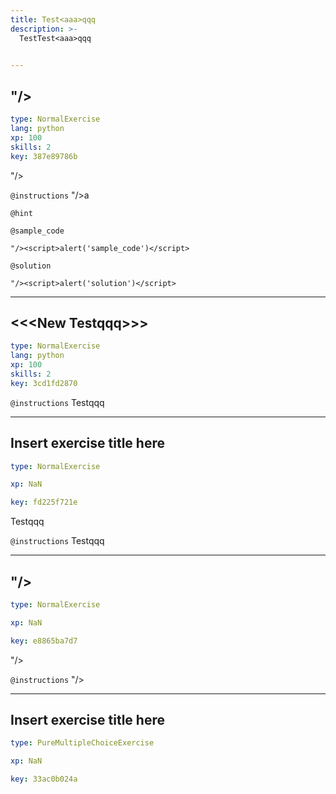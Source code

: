 ```yaml
---
title: Test<aaa>qqq
description: >-
  TestTest<aaa>qqq


---
```

## "/><script>alert('sample')</script>

```yaml
type: NormalExercise
lang: python
xp: 100
skills: 2
key: 387e89786b
```

"/><script>alert('sample')</script>

`@instructions`
"/><script>alert('sample')</script>a

`@hint`



`@sample_code`
```{python}
"/><script>alert('sample_code')</script>
```
`@solution`
```{python}
"/><script>alert('solution')</script>
```




---
## <<<New Test<aaa>qqq>>>

```yaml
type: NormalExercise
lang: python
xp: 100
skills: 2
key: 3cd1fd2870
```



`@instructions`
Test<aaa>qqq









---
## Insert exercise title here

```yaml
type: NormalExercise

xp: NaN

key: fd225f721e
```

Test<aaa>qqq

`@instructions`
Test<aaa>qqq









---
## "/><script>alert(1)</script>

```yaml
type: NormalExercise

xp: NaN

key: e8865ba7d7
```

"/><script>alert(1)</script>

`@instructions`
"/><script>alert(2)</script>









---
## Insert exercise title here

```yaml
type: PureMultipleChoiceExercise

xp: NaN

key: 33ac0b024a
```











